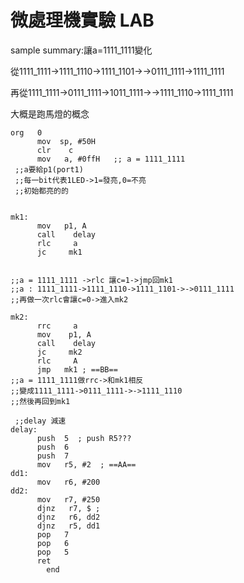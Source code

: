 # 微處理機實驗 LAB
sample summary:讓a=1111_1111變化

從1111_1111->1111_1110->1111_1101->->0111_1111->1111_1111

再從1111_1111->0111_1111->1011_1111->->1111_1110->1111_1111

大概是跑馬燈的概念
```
org   0
      mov  sp, #50H
      clr    c
      mov   a, #0ffH   ;; a = 1111_1111 
 ;;a要給p1(port1)      
 ;;每一bit代表1LED->1=發亮,0=不亮
 ;;初始都亮的的
 
 
mk1:
      mov   p1, A
      call    delay
      rlc     a
      jc     mk1
      
      
;;a = 1111_1111 ->rlc 讓c=1->jmp回mk1
;;a : 1111_1111->1111_1110->1111_1101->->0111_1111
;;再做一次rlc會讓c=0->進入mk2

mk2:
      rrc     a
      mov    p1, A
      call    delay
	  jc     mk2
      rlc     A
      jmp   mk1 ; ==BB==
;;a = 1111_1111做rrc->和mk1相反
;;變成1111_1111->0111_1111->->1111_1110
;;然後再回到mk1
      
 ;;delay 減速
delay:
      push  5  ; push R5???
      push  6
      push  7
      mov   r5, #2  ; ==AA==
dd1:      
	  mov   r6, #200
dd2:     
	  mov   r7, #250
      djnz   r7, $ ;     
      djnz   r6, dd2
      djnz   r5, dd1
      pop   7
      pop   6
      pop   5
      ret
        end
```
